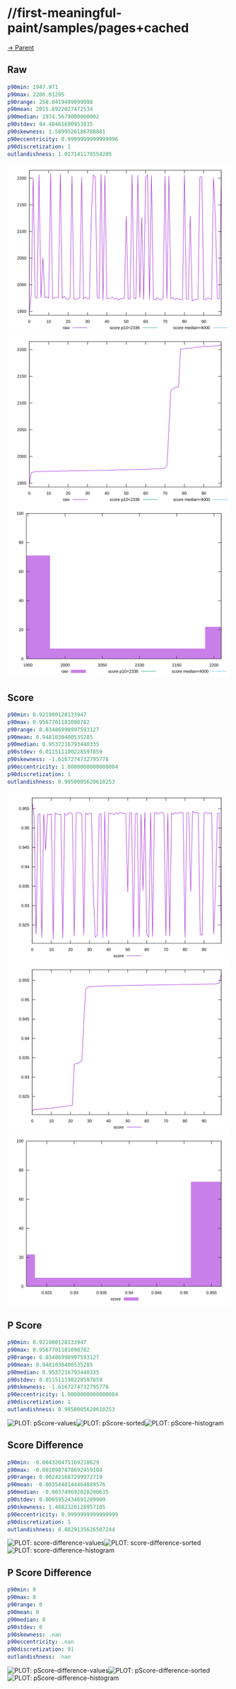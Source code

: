
# //first-meaningful-paint/samples/pages+cached

[→ Parent](../..)


## Raw


```yaml
p90min: 1947.971
p90max: 2206.01295
p90range: 258.0419499999998
p90mean: 2015.8922027472534
p90median: 1974.5679000000002
p90stdev: 84.48461690953835
p90skewness: 1.5899526186708801
p90eccentricity: 0.9999999999999996
p90discretization: 1
outlandishness: 1.017141178554205

```

![PLOT: raw-values](./raw/values.svg)![PLOT: raw-sorted](./raw/sorted.svg)![PLOT: raw-histogram](./raw/histogram.svg)
## Score


```yaml
p90min: 0.921900128133947
p90max: 0.9567701181098782
p90range: 0.03486998997593127
p90mean: 0.9481030400535285
p90median: 0.9537216793440335
p90stdev: 0.011511190228597859
p90skewness: -1.6167274732795778
p90eccentricity: 1.0000000000000004
p90discretization: 1
outlandishness: 0.9950005620610253

```

![PLOT: score-values](./score/values.svg)![PLOT: score-sorted](./score/sorted.svg)![PLOT: score-histogram](./score/histogram.svg)
## P Score


```yaml
p90min: 0.921900128133947
p90max: 0.9567701181098782
p90range: 0.03486998997593127
p90mean: 0.9481030400535285
p90median: 0.9537216793440335
p90stdev: 0.011511190228597859
p90skewness: -1.6167274732795778
p90eccentricity: 1.0000000000000004
p90discretization: 1
outlandishness: 0.9950005620610253

```

![PLOT: pScore-values](./pScore/values.svg)![PLOT: pScore-sorted](./pScore/sorted.svg)![PLOT: pScore-histogram](./pScore/histogram.svg)
## Score Difference


```yaml
p90min: -0.004320475169218629
p90max: -0.0018987878692459104
p90range: 0.002421687299972719
p90mean: -0.0035440144464889576
p90median: -0.003749692028200635
p90stdev: 0.0005952434691209909
p90skewness: 1.4882320128957105
p90eccentricity: 0.9999999999999999
p90discretization: 1
outlandishness: 0.8829135626507244

```

![PLOT: score-difference-values](./score-difference/values.svg)![PLOT: score-difference-sorted](./score-difference/sorted.svg)![PLOT: score-difference-histogram](./score-difference/histogram.svg)
## P Score Difference


```yaml
p90min: 0
p90max: 0
p90range: 0
p90mean: 0
p90median: 0
p90stdev: 0
p90skewness: .nan
p90eccentricity: .nan
p90discretization: 91
outlandishness: .nan

```

![PLOT: pScore-difference-values](./pScore-difference/values.svg)![PLOT: pScore-difference-sorted](./pScore-difference/sorted.svg)![PLOT: pScore-difference-histogram](./pScore-difference/histogram.svg)